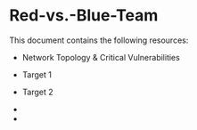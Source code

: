 # Red-vs.-Blue-Team

This document contains the following resources:

- Network Topology & Critical Vulnerabilities
- Target 1
- Target 2

- 
- 

